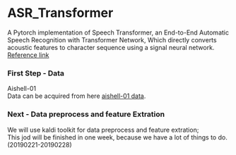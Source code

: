 # ASR_Transformer
A Pytorch implementation of Speech Transformer, an End-to-End Automatic Speech Recognition with Transformer Network, Which directly converts acoustic features to character sequence using a signal neural network.<br>
[Reference link](https://github.com/kaituoxu/Speech-Transformer, '悬停显示')<br>
### First Step - Data
  Aishell-01 <br>
  Data can be acquired from here [aishell-01 data](http://www.openslr.org/33/, '悬停显示').<br>
### Next - Data preprocess and feature Extration
  We will use kaldi toolkit for data preprocess and feature extration;<br>
  This jod will be finished in one week, because we have a lot of things to do.(20190221-20190228)<br>
